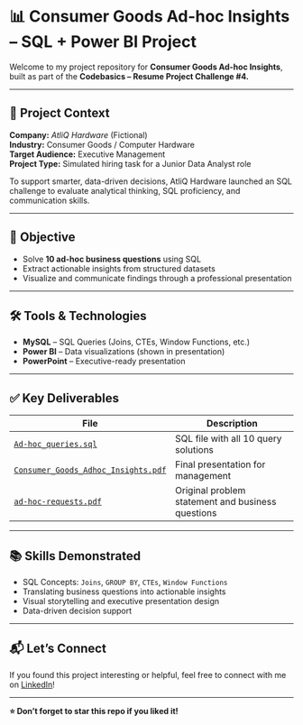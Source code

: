 # 📊 Consumer Goods Ad-hoc Insights – SQL + Power BI Project

Welcome to my project repository for **Consumer Goods Ad-hoc Insights**, built as part of the **Codebasics – Resume Project Challenge #4.**

---

## 🏢 Project Context

**Company:** *AtliQ Hardware* (Fictional)  
**Industry:** Consumer Goods / Computer Hardware  
**Target Audience:** Executive Management  
**Project Type:** Simulated hiring task for a Junior Data Analyst role  

To support smarter, data-driven decisions, AtliQ Hardware launched an SQL challenge to evaluate analytical thinking, SQL proficiency, and communication skills.

---

## 🎯 Objective

- Solve **10 ad-hoc business questions** using SQL
- Extract actionable insights from structured datasets
- Visualize and communicate findings through a professional presentation

---

## 🛠️ Tools & Technologies

- **MySQL** – SQL Queries (Joins, CTEs, Window Functions, etc.)
- **Power BI** – Data visualizations (shown in presentation)
- **PowerPoint** – Executive-ready presentation

---

## ✅ Key Deliverables

| File | Description |
|------|-------------|
| [`Ad-hoc_queries.sql`](https://github.com/anusreemv/Consumer-Goods-_Adhoc-_Insight-using-SQL/blob/main/Ad-hoc_queries.sql) | SQL file with all 10 query solutions |
| [`Consumer_Goods_Adhoc_Insights.pdf`](https://github.com/anusreemv/Consumer-Goods-_Adhoc-_Insight-using-SQL/blob/main/Consumer_Goods_Adhoc_Insights.pdf) | Final presentation for management |
| [`ad-hoc-requests.pdf`](https://github.com/anusreemv/Consumer-Goods-_Adhoc-_Insight-using-SQL/blob/main/ad-hoc-requests.pdf) | Original problem statement and business questions |

---

## 📚 Skills Demonstrated

- SQL Concepts: `Joins`, `GROUP BY`, `CTEs`, `Window Functions`
- Translating business questions into actionable insights
- Visual storytelling and executive presentation design
- Data-driven decision support

---

## 📬 Let’s Connect

If you found this project interesting or helpful, feel free to connect with me on [LinkedIn](https://www.linkedin.com/in/anusreemv/)!

---

**⭐ Don’t forget to star this repo if you liked it!**
